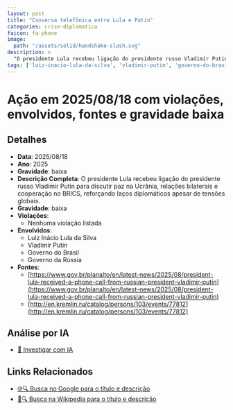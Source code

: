 ```yaml
---
layout: post
title: "Conversa telefônica entre Lula e Putin"
categories: crise-diplomatica
faicon: fa-phone
image:
  path: "/assets/solid/handshake-slash.svg"
description: > 
  "O presidente Lula recebeu ligação do presidente russo Vladimir Putin para discutir paz na Ucrânia, relações bilaterais e cooperação no BRICS, reforçando laços diplomáticos apesar de tensões globais."
tags: ['luiz-inacio-lula-da-silva', 'vladimir-putin', 'governo-do-brasil', 'governo-da-russia', 'gravidade-baixa']
---
```


# Ação em 2025/08/18 com violações, envolvidos, fontes e gravidade baixa

## Detalhes
- **Data**: 2025/08/18
- **Ano**: 2025
- **Gravidade**: baixa
- **Descrição Completa**: O presidente Lula recebeu ligação do presidente russo Vladimir Putin para discutir paz na Ucrânia, relações bilaterais e cooperação no BRICS, reforçando laços diplomáticos apesar de tensões globais.
- **Gravidade**: baixa <i class="fas fa-phone fa-2x"></i>
- **Violações**:
  - Nenhuma violação listada
- **Envolvidos**:
  - Luiz Inácio Lula da Silva
  - Vladimir Putin
  - Governo do Brasil
  - Governo da Rússia
- **Fontes**:
  - [https://www.gov.br/planalto/en/latest-news/2025/08/president-lula-received-a-phone-call-from-russian-president-vladimir-putin](https://www.gov.br/planalto/en/latest-news/2025/08/president-lula-received-a-phone-call-from-russian-president-vladimir-putin)
  - [http://en.kremlin.ru/catalog/persons/103/events/77812](http://en.kremlin.ru/catalog/persons/103/events/77812)

## Análise por IA
- [🤖 Investigar com IA](https://www.perplexity.ai/search?q=%20Conversa%20telef%C3%B4nica%20entre%20Lula%20e%20Putin%20O%20presidente%20Lula%20recebeu%20liga%C3%A7%C3%A3o%20do%20presidente%20russo%20Vladimir%20Putin%20para%20discutir%20paz%20na%20Ucr%C3%A2nia%2C%20rela%C3%A7%C3%B5es%20bilaterais%20e%20coopera%C3%A7%C3%A3o%20no%20BRICS%2C%20refor%C3%A7ando%20la%C3%A7os%20diplom%C3%A1ticos%20apesar%20de%20tens%C3%B5es%20globais.%20%202025%20gravidade%20baixa)

## Links Relacionados
- [🌐🔍 Busca no Google para o título e descrição](https://www.google.com/search?q=%20Conversa%20telef%C3%B4nica%20entre%20Lula%20e%20Putin%20O%20presidente%20Lula%20recebeu%20liga%C3%A7%C3%A3o%20do%20presidente%20russo%20Vladimir%20Putin%20para%20discutir%20paz%20na%20Ucr%C3%A2nia%2C%20rela%C3%A7%C3%B5es%20bilaterais%20e%20coopera%C3%A7%C3%A3o%20no%20BRICS%2C%20refor%C3%A7ando%20la%C3%A7os%20diplom%C3%A1ticos%20apesar%20de%20tens%C3%B5es%20globais.%20%202025%20gravidade%20baixa)
- [📖🔍 Busca na Wikipedia para o título e descrição](https://pt.wikipedia.org/w/index.php?search=%20Conversa%20telef%C3%B4nica%20entre%20Lula%20e%20Putin%20O%20presidente%20Lula%20recebeu%20liga%C3%A7%C3%A3o%20do%20presidente%20russo%20Vladimir%20Putin%20para%20discutir%20paz%20na%20Ucr%C3%A2nia%2C%20rela%C3%A7%C3%B5es%20bilaterais%20e%20coopera%C3%A7%C3%A3o%20no%20BRICS%2C%20refor%C3%A7ando%20la%C3%A7os%20diplom%C3%A1ticos%20apesar%20de%20tens%C3%B5es%20globais.%20%202025%20gravidade%20baixa)

